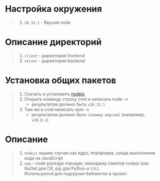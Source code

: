 # Настройка окружения

> 1. `20.15.1` - Версия node

# Описание директорий

> 1. `client` - директория frontend
> 2. `server` - директория backend


# Установка общих пакетов

> 1. Скачать и установить [nodejs](https://nodejs.org/dist/v20.15.1/node-v20.15.1-x64.msi)
> 2. Открыть команду строку cmd и написать node -v 
>    - результатом должно быть `v20.15.1`
> 3. Там же в cmd написать npm -v 
>    - результатом должно быть `v{номер версии}` (например, `v10.8.1`)

# Описание

> 1. `nodejs` нашем случае как ядро, платформа, среда выполнения кода на JavaScript
> 2. `npm`  - node package manager, менеджер пакетов nodejs (как NuGet для C#, pip для Python и т.п.).   
> Используется для подгрузки библиотек в проект.
